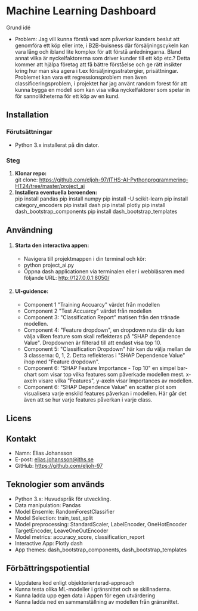# Machine Learning Dashboard
Grund idé
* Problem: Jag vill kunna förstå vad som påverkar kunders beslut att genomföra ett köp eller inte, i B2B-buisness där försäljningscykeln kan vara lång och ibland lite komplex för att förstå anledningarna. Bland annat vilka är nyckelfaktorerna som driver kunder till ett köp etc.? Detta kommer att hjälpa företag att få bättre förståelse och ge rätt insikter kring hur man ska agera i t.ex försäljningsstratergier, prisättningar. Problemet kan vara ett regressionsproblem men även classificeringsproblem, i projektet har jag använt random forest för att kunna bygga en modell som kan visa vilka nyckelfaktorer som spelar in för sannolikheterna för ett köp av en kund. 


## Installation
### Förutsättningar
* Python 3.x installerat på din dator.

### Steg
1. **Klonar repo:**  
    git clone: https://github.com/eljoh-97/ITHS-AI-Pythonprogrammering-HT24/tree/master/project_ai
2. **Installera eventuella beroenden:**  
    pip install pandas
    pip install numpy
    pip install -U scikit-learn
    pip install category_encoders
    pip install dash
    pip install plotly
    pip install dash_bootstrap_components
    pip install dash_bootstrap_templates   

## Användning
1. #### Starta den interactiva appen:
   * Navigera till projektmappen i din terminal och kör:
   * python project_ai.py
   * Öppna dash applicationen via terminalen eller i webbläsaren med följande URL: http://127.0.0.1:8050/

2. #### UI-guidence:
    * Component 1 "Training Accuarcy" värdet från modellen
    * Component 2 "Test Accuarcy" värdet från modellen
    * Component 3: "Classification Report" matisen från den tränade modellen.
    * Component 4: "Feature dropdown", en dropdown ruta där du kan välja vilken feature som skall reflekteras på "SHAP dependence Value". Dropdownen är filterad till att endast visa top 10.
    * Component 5: "Classification Dropdown" här kan du välja mellan de 3 classerna: 0, 1, 2. Detta reflekteras i "SHAP Dependence Value" ihop med "Feature dropdown".
    * Component 6: "SHAP Feature Importance - Top 10" en simpel bar-chart som visar top vilka features som påverkade modellen mest. x-axeln visare vilka "Features", y-axeln visar Importances av modellen.
    * Component 6: "SHAP Dependence Value" en scatter plot som visualisera varje enskild features påverkan i modellen. Här går det även att se hur varje features påverkan i varje class.

## Licens

## Kontakt
* Namn: Elias Johansson
* E-post: elias.johansson@iths.se
* GitHub: https://github.com/eljoh-97

## Teknologier som används
* Python 3.x: Huvudspråk för utveckling.
* Data manipulation: Pandas
* Model Ensemle: RandomForestClassifier
* Model Selection: train_test_split
* Model preprocessing: StandardScaler, LabelEncoder, OneHotEncoder TargetEncoder, LeaveOneOutEncoder
* Model metrics: accuracy_score, classification_report
* Interactive App: Plotly dash
* App themes: dash_bootstrap_components, dash_bootstrap_templates

## Förbättringspotiential
* Uppdatera kod enligt objektorienterad-approach
* Kunna testa olika ML-modeller i gränsnittet och se skillnaderna. 
* Kunna ladda upp egen data i Appen för egen utvärdering
* Kunna ladda ned en sammanställning av modellen från gränsnittet.  
